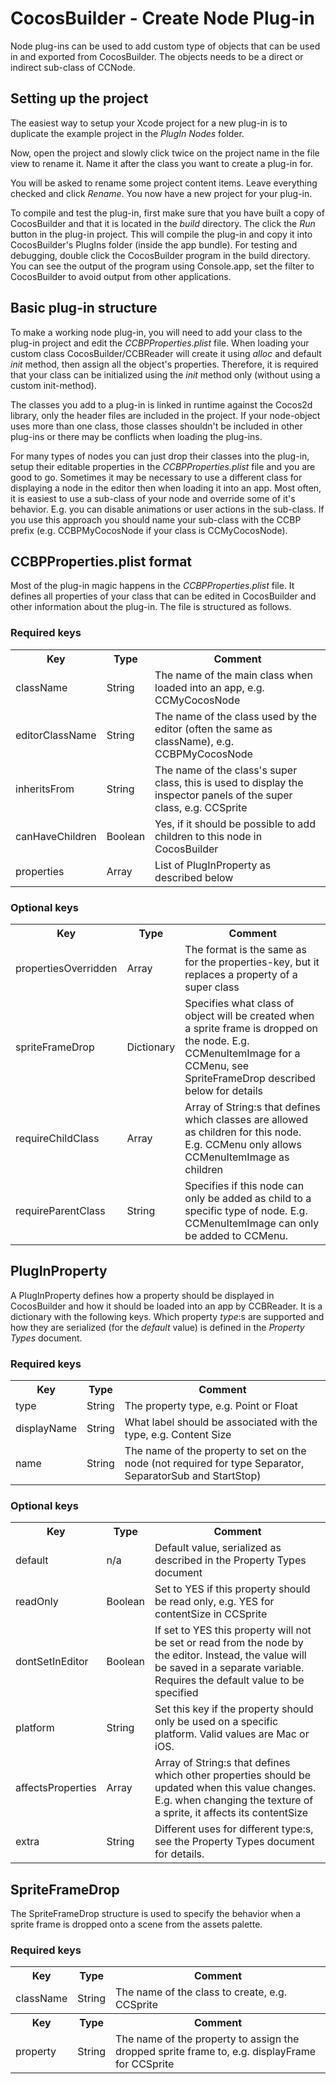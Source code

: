 # CocosBuilder - Create Node Plug-in

Node plug-ins can be used to add custom type of objects that can be used in and exported from CocosBuilder. The objects needs to be a direct or indirect sub-class of CCNode.


## Setting up the project

The easiest way to setup your Xcode project for a new plug-in is to duplicate the example project in the _PlugIn Nodes_ folder.

Now, open the project and slowly click twice on the project name in the file view to rename it. Name it after the class you want to create a plug-in for.

You will be asked to rename some project content items. Leave everything checked and click _Rename_. You now have a new project for your plug-in.

To compile and test the plug-in, first make sure that you have built a copy of CocosBuilder and that it is located in the _build_ directory. The click the _Run_ button in the plug-in project. This will compile the plug-in and copy it into CocosBuilder's PlugIns folder (inside the app bundle). For testing and debugging, double click the CocosBuilder program in the build directory. You can see the output of the program using Console.app, set the filter to CocosBuilder to avoid output from other applications.


## Basic plug-in structure

To make a working node plug-in, you will need to add your class to the plug-in project and edit the _CCBPProperties.plist_ file. When loading your custom class CocosBuilder/CCBReader will create it using _alloc_ and default _init_ method, then assign all the object's properties. Therefore, it is required that your class can be initialized using the _init_ method only (without using a custom init-method).

The classes you add to a plug-in is linked in runtime against the Cocos2d library, only the header files are included in the project. If your node-object uses more than one class, those classes shouldn't be included in other plug-ins or there may be conflicts when loading the plug-ins.

For many types of nodes you can just drop their classes into the plug-in, setup their editable properties in the _CCBPProperties.plist_ file and you are good to go. Sometimes it may be necessary to use a different class for displaying a node in the editor then when loading it into an app. Most often, it is easiest to use a sub-class of your node and override some of it's behavior. E.g. you can disable animations or user actions in the sub-class. If you use this approach you should name your sub-class with the CCBP prefix (e.g. CCBPMyCocosNode if your class is CCMyCocosNode).


## CCBPProperties.plist format

Most of the plug-in magic happens in the _CCBPProperties.plist_ file. It defines all properties of your class that can be edited in CocosBuilder and other information about the plug-in. The file is structured as follows.


### Required keys

<table>
    <tr>
        <th>Key</th><th>Type</th><th>Comment</th>
    </tr>
    <tr>
        <td>className</td><td>String</td><td>The name of the main class when loaded into an app, e.g. CCMyCocosNode</td>
    </tr>
    <tr>
        <td>editorClassName</td><td>String</td><td>The name of the class used by the editor (often the same as className), e.g. CCBPMyCocosNode</td>
    </tr>
    <tr>
        <td>inheritsFrom</td><td>String</td><td>The name of the class's super class, this is used to display the inspector panels of the super class, e.g. CCSprite</td>
    </tr>
    <tr>
        <td>canHaveChildren</td><td>Boolean</td><td>Yes, if it should be possible to add children to this node in CocosBuilder</td>
    </tr>
    <tr>
        <td>properties</td><td>Array</td><td>List of PlugInProperty as described below</td>
    </tr>
</table>


### Optional keys

<table>
    <tr>
        <th>Key</th><th>Type</th><th>Comment</th>
    </tr>
    <tr>
        <td>propertiesOverridden</td><td>Array</td><td>The format is the same as for the properties-key, but it replaces a property of a super class</td>
    </tr>
    <tr>
        <td>spriteFrameDrop</td><td>Dictionary</td><td>Specifies what class of object will be created when a sprite frame is dropped on the node. E.g. CCMenuItemImage for a CCMenu, see SpriteFrameDrop described below for details</td>
    </tr>
    <tr>
        <td>requireChildClass</td><td>Array</td><td>Array of String:s that defines which classes are allowed as children for this node. E.g. CCMenu only allows CCMenuItemImage as children</td>
    </tr>
    <tr>
        <td>requireParentClass</td><td>String</td><td>Specifies if this node can only be added as child to a specific type of node. E.g. CCMenuItemImage can only be added to CCMenu.</td>
    </tr>
</table>


## PlugInProperty

A PlugInProperty defines how a property should be displayed in CocosBuilder and how it should be loaded into an app by CCBReader. It is a dictionary with the following keys. Which property _type_:s are supported and how they are serialized (for the _default_ value) is defined in the _Property Types_ document.

### Required keys

<table>
    <tr>
        <th>Key</th><th>Type</th><th>Comment</th>
    </tr>
    <tr>
        <td>type</td><td>String</td><td>The property type, e.g. Point or Float</td>
    </tr>
    <tr>
        <td>displayName</td><td>String</td><td>What label should be associated with the type, e.g. Content Size</td>
    </tr>
    <tr>
        <td>name</td><td>String</td><td>The name of the property to set on the node (not required for type Separator, SeparatorSub and StartStop)</td>
    </tr>
</table>

### Optional keys

<table>
    <tr>
        <th>Key</th><th>Type</th><th>Comment</th>
    </tr>
    <tr>
        <td>default</td><td>n/a</td><td>Default value, serialized as described in the Property Types document</td>
    </tr>
    <tr>
        <td>readOnly</td><td>Boolean</td><td>Set to YES if this property should be read only, e.g. YES for contentSize in CCSprite</td>
    </tr>
    <tr>
        <td>dontSetInEditor</td><td>Boolean</td><td>If set to YES this property will not be set or read from the node by the editor. Instead, the value will be saved in a separate variable. Requires the default value to be specified</td>
    </tr>
    <tr>
        <td>platform</td><td>String</td><td>Set this key if the property should only be used on a specific platform. Valid values are Mac or iOS.</td>
    </tr>
    <tr>
        <td>affectsProperties</td><td>Array</td><td>Array of String:s that defines which other properties should be updated when this value changes. E.g. when changing the texture of a sprite, it affects its contentSize</td>
    </tr>
    <tr>
        <td>extra</td><td>String</td><td>Different uses for different type:s, see the Property Types document for details.</td>
    </tr>
</table>


## SpriteFrameDrop

The SpriteFrameDrop structure is used to specify the behavior when a sprite frame is dropped onto a scene from the assets palette.

### Required keys

<table>
    <tr>
        <th>Key</th><th>Type</th><th>Comment</th>
    </tr>
    <tr>
        <td>className</td><td>String</td><td>The name of the class to create, e.g. CCSprite</td>
    </tr>
    <tr>
        <th>Key</th><th>Type</th><th>Comment</th>
    </tr>
    <tr>
        <td>property</td><td>String</td><td>The name of the property to assign the dropped sprite frame to, e.g. displayFrame for CCSprite</td>
    </tr>
</table>